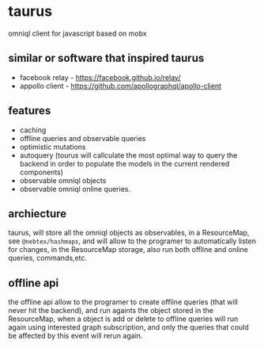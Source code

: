 # taurus

omniql client for javascript based on mobx

## similar or software that inspired taurus

* facebook relay - https://facebook.github.io/relay/
* appollo client - https://github.com/apollographql/apollo-client

## features

* caching 
* offline queries and observable queries
* optimistic mutations
* autoquery (tourus will callculate the most optimal way to query the backend in order to populate the models in the current rendered components) 
* observable omniql objects
* observable omniql online queries. 

## archiecture

taurus, will store all the omniql objects as observables, in a ResourceMap, see `@nebtex/hashmaps`, and will allow to the programer to automatically listen for changes, in the ResourceMap storage, also run both offline and online queries, commands,etc. 


## offline api

the offline api allow to the programer to create offline queries (that will never hit the backend), and run againts the object stored in the ResourceMap, when a object is add or delete to offline queries will run again using interested graph subscription, and only the queries that could be affected by this event will rerun again. 




